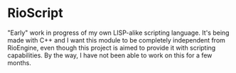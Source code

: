 # RioScript

"Early" work in progress of my own LISP-alike scripting language. It's being made with C++ and I want this module to be completely independent from RioEngine, even though this project is aimed to provide it with scripting capabilities. By the way, I have not been able to work on this for a few months.
